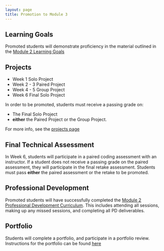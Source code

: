 ```yaml
---
layout: page
title: Promotion to Module 3
---
```


## Learning Goals

Promoted students will demonstrate proficiency in the material outlined in the [Module 2 Learning Goals](./learning_goals)

## Projects

* Week 1 Solo Project 
* Week 2 - 3 Paired Project
* Week 4 - 5 Group Project
* Week 6 Final Solo Project

In order to be promoted, students must receive a passing grade on:

* The Final Solo Project
* **either** the Paired Project or the Group Project.

For more info, see the [projects page](../projects)

## Final Technical Assessment

In Week 6, students will participate in a paired coding assessment with an instructor. If a student does not receive a passing grade on the paired assessment, they will participate in the final retake assessment. Students must pass **either** the paired assessment or the retake to be promoted.

## Professional Development

Promoted students will have successfully completed the [Module 2 Professional Development Curriculum](https://github.com/turingschool/career-development-curriculum/tree/master/module_two). This includes attending all sessions, making up any missed sessions, and completing all PD deliverables.

## Portfolio

Students will complete a portfolio, and participate in a portfolio review. Instructions for the portfolio can be found [here](../portfolios/portfolio_requirements)

